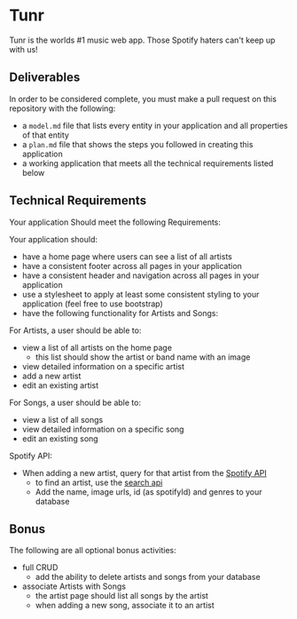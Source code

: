# Tunr

Tunr is the worlds #1 music web app. Those Spotify haters can't keep up with us!

## Deliverables
In order to be considered complete, you must make a pull request on this repository with the following:
- a `model.md` file that lists every entity in your application and all properties of that entity
- a `plan.md` file that shows the steps you followed in creating this application
- a working application that meets all the technical requirements listed below

## Technical Requirements

Your application Should meet the following Requirements:

Your application should:
  * have a home page where users can see a list of all artists
  * have a consistent footer across all pages in your application
  * have a consistent header and navigation across all pages in your application
  * use a stylesheet to apply at least some consistent styling to your application (feel free to use bootstrap)
  * have the following functionality for Artists and Songs:

For Artists, a user should be able to:
  * view a list of all artists on the home page
    * this list should show the artist or band name with an image
  * view detailed information on a specific artist
  * add a new artist
  * edit an existing artist

For Songs, a user should be able to:
  * view a list of all songs
  * view detailed information on a specific song
  * edit an existing song

Spotify API:
  * When adding a new artist, query for that artist from the [Spotify API](https://developer.spotify.com/web-api/)
    * to find an artist, use the [search api](https://developer.spotify.com/web-api/search-item/)
    * Add the name, image urls, id (as spotifyId) and genres to your database

## Bonus
The following are all optional bonus activities:
* full CRUD
  * add the ability to delete artists and songs from your database
* associate Artists with Songs
  * the artist page should list all songs by the artist
  * when adding a new song, associate it to an artist

